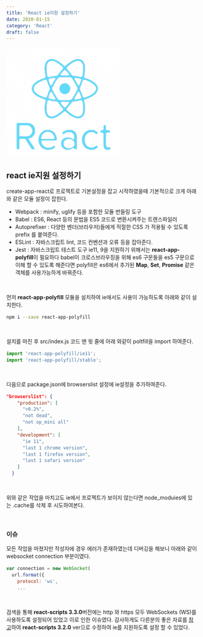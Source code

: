 ```yaml
---
title: 'React ie지원 설정하기'
date: 2020-01-15
category: 'React'
draft: false
---
```


![](./images/banner/react.png)

## react ie지원 설정하기
create-app-react로 프로젝트로 기본설정을 잡고 시작하였을때 기본적으로 크게 아래와 같은 모듈 설정이 잡힌다.
- Webpack : minify, uglify 등을 포함한 모듈 번들링 도구
- Babel : ES6, React 등의 문법을 ES5 코드로 변환시켜주는 트랜스파일러
- Autoprefixer : 다양한 벤더(브라우저)들에게 적절한 CSS 가 적용될 수 있도록 prefix 를 붙여준다.
- ESLint : 자바스크립트 lint, 코드 컨벤션과 오류 등을 잡아준다.
- Jest : 자바스크립트 테스트 도구
ie11, 9을 지원하기 위해서는 **react-app-polyfill**이 필요하다
babel이 크로스브라우징을 위해 es6 구문들을 es5 구문으로 이해 할 수 있도록 해준다면
polyfill은 es6에서 추가된 **Map**, **Set**, **Promise** 같은 객체를 사용가능하게 바꿔준다.

<br />

먼저 **react-app-polyfill** 모듈을 설치하여 ie에서도 사용이 가능하도록 아래와 같이 설치한다.
```sh
npm i --save react-app-polyfill
```
<br />

설치를 마친 후 src/index.js 코드 맨 윗 줄에 아래 와같이 poltfill을 import 하여준다.
```js
import 'react-app-polyfill/ie11';
import 'react-app-polyfill/stable';
```
<br />

다음으로 package.json에 browserslist 설정에 ie설정을 추가하여준다.
```json
"browserslist": {
    "production": [
      ">0.2%",
      "not dead",
      "not op_mini all"
    ],
    "development": [
      "ie 11",
      "last 1 chrome version",
      "last 1 firefox version",
      "last 1 safari version"
    ]
  }
```

<br />

위와 같은 작업을 마치고도 ie에서 프로젝트가 보이지 않는다면 node_moduies에 있는 .cache를 삭제 후 시도하여본다.

<br />

### 이슈
모든 작업을 마쳤지만 작성자에 경우 에러가 존재하였는데 디버깅을 해보니 아래와 같이 websocket connection 부분이였다.
```js
var connection = new WebSocket(
  url.format({
    protocol: 'ws',
    ...
```

<br />

검색을 통해 **react-scripts 3.3.0**버전에는 http 와 https 모두 WebSockets (WS)를 사용하도록 설정되어 있었고
이로 인한 이슈였다. 감사하게도 다른분의 좋은 자료를 [참고](https://velog.io/@ryu/react-scripts-3.3.0-WebSocket-%EC%9D%B4%EC%8A%88-%ED%95%B4%EA%B2%B0%ED%95%98%EA%B8%B0)하여 **react-scripts 3.2.0** ver으로  수정하여
ie를 지원하도록 설정 할 수 있었다.